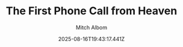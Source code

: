 ---
title: "The First Phone Call from Heaven"
date: "2025-08-16T19:43:17.441Z"
author: "Mitch Albom"
read_year: "NO"
recommendation: '3'
url: /bookshelf/the-first-phone-call-from-heaven
---